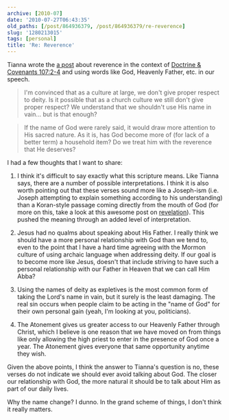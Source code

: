 ```yaml
---
archive: [2010-07]
date: '2010-07-27T06:43:35'
old_paths: [/post/864936379, /post/864936379/re-reverence]
slug: '1280213015'
tags: [personal]
title: 'Re: Reverence'
---
```


Tianna wrote the [a post][1] about reverence in the context of [Doctrine
& Covenants 107:2-4][2] and using words like God, Heavenly Father, etc. in
our speech.

> I'm convinced that as a culture at large, we don't give proper respect
> to deity.  Is it possible that as a church culture we still don't give
> proper respect?  We understand that we shouldn't use His name in vain...
> but is that enough? 

> If the name of God were rarely said, it would draw more attention to His
> sacred nature.  As it is, has God become more of (for lack of a better
> term) a household item?  Do we treat him with the reverence that He
> deserves?

I had a few thoughts that I want to share:

1) I think it's difficult to say exactly what this scripture means.  Like
Tianna says, there are a number of possible interpretations.  I think it
is also worth pointing out that these verses sound more like a Joseph-ism
(i.e. Joseph attempting to explain something according to his
understanding) than a Koran-style passage coming directly from the mouth
of God (for more on this, take a look at this awesome post on
[revelation][3]). This pushed the meaning through an added level of
interpretation.

2) Jesus had no qualms about speaking about His Father. I really think we
should have a more personal relationship with God than we tend to, even to
the point that I have a hard time agreeing with the Mormon culture of
using archaic language when addressing deity.  If our goal is to become
more like Jesus, doesn't that include striving to have such a personal
relationship with our Father in Heaven that we can call Him Abba?

3) Using the names of deity as expletives is the most common form of
taking the Lord's name in vain, but it surely is the least damaging.  The
real sin occurs when people claim to be acting in the "name of God" for
their own personal gain (yeah, I'm looking at you, politicians).  

4) The Atonement gives us greater access to our Heavenly Father through
Christ, which I believe is one reason that we have moved on from things
like only allowing the high priest to enter in the presence of God once
a year.  The Atonement gives everyone that same opportunity anytime they
wish.

Given the above points, I think the answer to Tianna's question is no,
these verses do not indicate we should ever avoid talking about God.  The
closer our relationship with God, the more natural it should be to talk
about Him as part of our daily lives.  

Why the name change?  I dunno.  In the grand scheme of things, I don't
think it really matters.

[1]: http://bjnt.blogspot.com/2010/07/reverence.html
[2]: http://scriptures.lds.org/en/dc/107/2-4#2
[3]: http://timesandseasons.org/index.php/2010/07/how-to-write-a-revelation/

